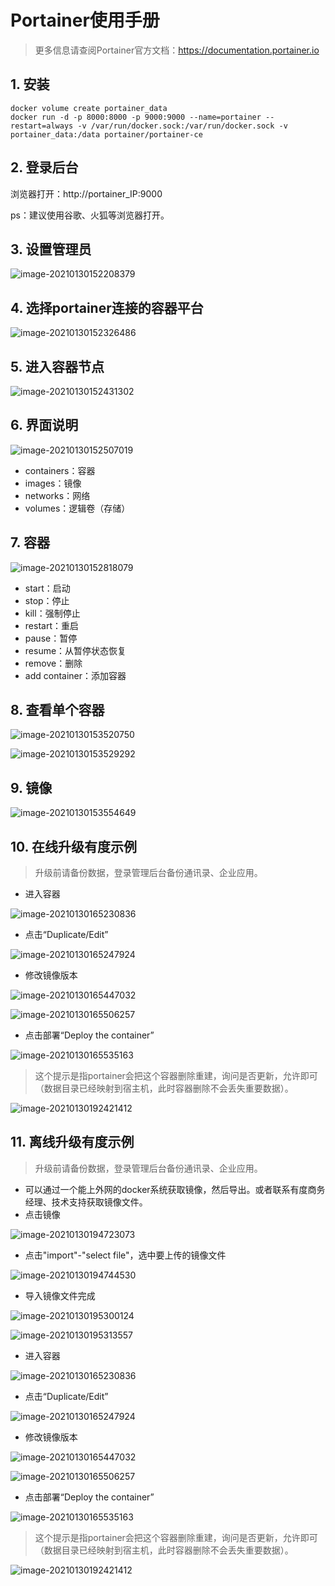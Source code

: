 # Portainer使用手册

> 更多信息请查阅Portainer官方文档：https://documentation.portainer.io

## 1. 安装

```
docker volume create portainer_data
docker run -d -p 8000:8000 -p 9000:9000 --name=portainer --restart=always -v /var/run/docker.sock:/var/run/docker.sock -v portainer_data:/data portainer/portainer-ce
```

## 2. 登录后台

浏览器打开：http://portainer_IP:9000

ps：建议使用谷歌、火狐等浏览器打开。

## 3. 设置管理员

![image-20210130152208379](res/a01_00024/image-20210130152208379.png)

## 4. 选择portainer连接的容器平台

![image-20210130152326486](res/a01_00024/image-20210130152326486.png)

## 5. 进入容器节点

![image-20210130152431302](res/a01_00024/image-20210130152431302.png)

## 6. 界面说明

![image-20210130152507019](res/a01_00024/image-20210130152507019.png)

- containers：容器
- images：镜像
- networks：网络
- volumes：逻辑卷（存储）

## 7. 容器

![image-20210130152818079](res/a01_00024/image-20210130152818079.png)

- start：启动
- stop：停止
- kill：强制停止
- restart：重启
- pause：暂停
- resume：从暂停状态恢复
- remove：删除
- add container：添加容器

## 8. 查看单个容器

![image-20210130153520750](res/a01_00024/image-20210130153520750.png)

![image-20210130153529292](res/a01_00024/image-20210130153529292.png)

## 9. 镜像

![image-20210130153554649](res/a01_00024/image-20210130153554649.png)

## 10. 在线升级有度示例

> 升级前请备份数据，登录管理后台备份通讯录、企业应用。

- 进入容器

![image-20210130165230836](res/a01_00024/image-20210130165230836.png)

- 点击“Duplicate/Edit”

![image-20210130165247924](res/a01_00024/image-20210130165247924.png)

- 修改镜像版本

![image-20210130165447032](res/a01_00024/image-20210130165447032.png)

![image-20210130165506257](res/a01_00024/image-20210130165506257.png)

- 点击部署“Deploy the container”

![image-20210130165535163](res/a01_00024/image-20210130165535163.png)

> 这个提示是指portainer会把这个容器删除重建，询问是否更新，允许即可（数据目录已经映射到宿主机，此时容器删除不会丢失重要数据）。

![image-20210130192421412](res/a01_00024/image-20210130192421412.png)

## 11. 离线升级有度示例

> 升级前请备份数据，登录管理后台备份通讯录、企业应用。

- 可以通过一个能上外网的docker系统获取镜像，然后导出。或者联系有度商务经理、技术支持获取镜像文件。
- 点击镜像

![image-20210130194723073](res/a01_00024/image-20210130194723073.png)

- 点击"import"-"select file"，选中要上传的镜像文件

![image-20210130194744530](res/a01_00024/image-20210130194744530.png)

- 导入镜像文件完成

![image-20210130195300124](res/a01_00024/image-20210130195300124.png)

![image-20210130195313557](res/a01_00024/image-20210130195313557.png)

- 进入容器

![image-20210130165230836](res/a01_00024/image-20210130165230836.png)

- 点击“Duplicate/Edit”

![image-20210130165247924](res/a01_00024/image-20210130165247924.png)

- 修改镜像版本

![image-20210130165447032](res/a01_00024/image-20210130165447032.png)

![image-20210130165506257](res/a01_00024/image-20210130165506257.png)

- 点击部署“Deploy the container”

![image-20210130165535163](res/a01_00024/image-20210130165535163.png)

> 这个提示是指portainer会把这个容器删除重建，询问是否更新，允许即可（数据目录已经映射到宿主机，此时容器删除不会丢失重要数据）。

![image-20210130192421412](res/a01_00024/image-20210130192421412.png)